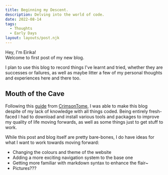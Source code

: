```yaml
---
title: Beginning my Descent.
description: Delving into the world of code.
date: 2022-08-14
tags:
  - Thoughts 
  - Early Days
layout: layouts/post.njk
---
```

Hey, I'm Eirika! <br>
Welcome to first post of my new blog. 

I plan to use this blog to record things I've learnt and tried, whether they are successes or failures, as well as maybe litter a few of my personal thoughts and experiences here and there too. 


## Mouth of the Cave

Following this [guide](https://blog.crimsontome.com/posts/making-your-own-blog/ "Making your own blog") from [CrimsonTome](https://github.com/CrimsonTome "CrimsonTome"), I was able to make this blog despite of my lack of knowledge with all things coded. Being entirely fresh-faced I had to download and install various tools and packages to improve my quality of life moving forwards, as well as some things just to get stuff to work. 

While this post and blog itself are pretty bare-bones, I do have ideas for what I want to work towards moving forward:
- Changing the colours and theme of the website
- Adding a more exciting navigation system to the base one
- Getting more familiar with markdown syntax to enhance the flair~
- Pictures???


